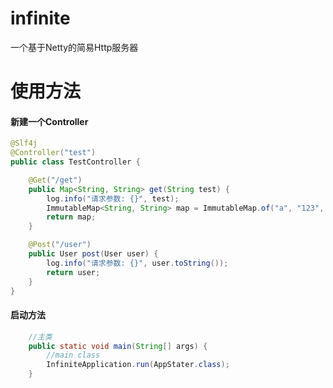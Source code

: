 # infinite
一个基于Netty的简易Http服务器

# 使用方法

#### 新建一个Controller
```java
@Slf4j
@Controller("test")
public class TestController {

    @Get("/get")
    public Map<String, String> get(String test) {
        log.info("请求参数: {}", test);
        ImmutableMap<String, String> map = ImmutableMap.of("a", "123", "b", "456");
        return map;
    }

    @Post("/user")
    public User post(User user) {
        log.info("请求参数: {}", user.toString());
        return user;
    }
}
```
#### 启动方法
```java
    //主类
    public static void main(String[] args) {
        //main class
        InfiniteApplication.run(AppStater.class);
    }
```
